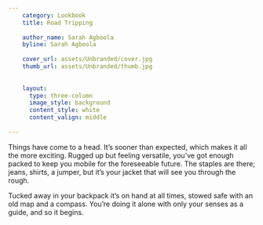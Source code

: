 ```yaml
---
    category: Lookbook
    title: Road Tripping
    
    author_name: Sarah Agboola
    byline: Sarah Agboola
    
    cover_url: assets/Unbranded/cover.jpg
    thumb_url: assets/Unbranded/thumb.jpg
    
    
    layout:
      type: three-column
      image_style: background
      content_style: white
      content_valign: middle
      
---
```



Things have come to a head. It’s sooner than expected, which makes it all the more exciting. Rugged up but feeling versatile, you’ve got enough packed to keep you mobile for the foreseeable future. The staples are there; jeans, shirts, a jumper, but it’s your jacket that will see you through the rough. 

Tucked away in your backpack it’s on hand at all times, stowed safe with an old map and a compass. You’re doing it alone with only your senses as a guide, and so it begins. 
